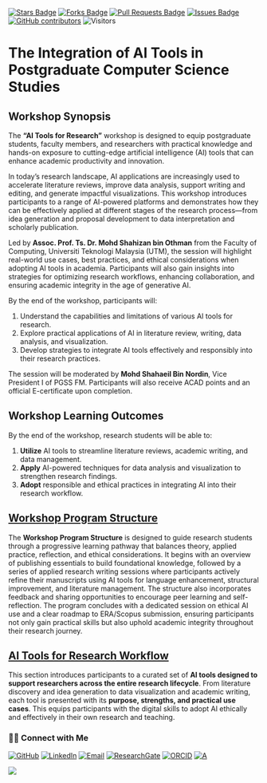 <a href="https://github.com/drshahizan/short-course/stargazers"><img src="https://img.shields.io/github/stars/drshahizan/short-course" alt="Stars Badge"/></a>
<a href="https://github.com/drshahizan/short-course/network/members"><img src="https://img.shields.io/github/forks/drshahizan/short-course" alt="Forks Badge"/></a>
<a href="https://github.com/drshahizan/short-course/pulls"><img src="https://img.shields.io/github/issues-pr/drshahizan/short-course" alt="Pull Requests Badge"/></a>
<a href="https://github.com/drshahizan/short-course"><img src="https://img.shields.io/github/issues/drshahizan/short-course" alt="Issues Badge"/></a>
<a href="https://github.com/drshahizan/short-course/graphs/contributors"><img alt="GitHub contributors" src="https://img.shields.io/github/contributors/drshahizan/short-course?color=2b9348"></a>
![Visitors](https://api.visitorbadge.io/api/visitors?path=https%3A%2F%2Fgithub.com%2Fdrshahizan%2Fshort-course&labelColor=%23d9e3f0&countColor=%23697689&style=flat)


# The Integration of AI Tools in Postgraduate Computer Science Studies

## Workshop Synopsis

The **“AI Tools for Research”** workshop is designed to equip postgraduate students, faculty members, and researchers with practical knowledge and hands-on exposure to cutting-edge artificial intelligence (AI) tools that can enhance academic productivity and innovation.

In today’s research landscape, AI applications are increasingly used to accelerate literature reviews, improve data analysis, support writing and editing, and generate impactful visualizations. This workshop introduces participants to a range of AI-powered platforms and demonstrates how they can be effectively applied at different stages of the research process—from idea generation and proposal development to data interpretation and scholarly publication.

Led by **Assoc. Prof. Ts. Dr. Mohd Shahizan bin Othman** from the Faculty of Computing, Universiti Teknologi Malaysia (UTM), the session will highlight real-world use cases, best practices, and ethical considerations when adopting AI tools in academia. Participants will also gain insights into strategies for optimizing research workflows, enhancing collaboration, and ensuring academic integrity in the age of generative AI.

By the end of the workshop, participants will:

1. Understand the capabilities and limitations of various AI tools for research.
2. Explore practical applications of AI in literature review, writing, data analysis, and visualization.
3. Develop strategies to integrate AI tools effectively and responsibly into their research practices.

The session will be moderated by **Mohd Shahaeil Bin Nordin**, Vice President I of PGSS FM. Participants will also receive ACAD points and an official E-certificate upon completion.

## **Workshop Learning Outcomes**

By the end of the workshop, research students will be able to:
1. **Utilize** AI tools to streamline literature reviews, academic writing, and data management.
2. **Apply** AI-powered techniques for data analysis and visualization to strengthen research findings.
3. **Adopt** responsible and ethical practices in integrating AI into their research workflow.

## [Workshop Program Structure](materials/time.md)

The **Workshop Program Structure** is designed to guide research students through a progressive learning pathway that balances theory, applied practice, reflection, and ethical considerations. It begins with an overview of publishing essentials to build foundational knowledge, followed by a series of applied research writing sessions where participants actively refine their manuscripts using AI tools for language enhancement, structural improvement, and literature management. The structure also incorporates feedback and sharing opportunities to encourage peer learning and self-reflection. The program concludes with a dedicated session on ethical AI use and a clear roadmap to ERA/Scopus submission, ensuring participants not only gain practical skills but also uphold academic integrity throughout their research journey.

## [AI Tools for Research Workflow](materials/ai.md)

This section introduces participants to a curated set of **AI tools designed to support researchers across the entire research lifecycle**. From literature discovery and idea generation to data visualization and academic writing, each tool is presented with its **purpose, strengths, and practical use cases**. This equips participants with the digital skills to adopt AI ethically and effectively in their own research and teaching.

### 🙌🏻 Connect with Me
<p align="left">
    <a href="https://github.com/drshahizan" target="_blank"><img alt="GitHub" src="https://img.shields.io/badge/-@drshahizan-181717?style=flat-square&logo=GitHub&logoColor=white"></a>
    <a href="https://www.linkedin.com/in/drshahizan" target="_blank"><img alt="LinkedIn" src="https://img.shields.io/badge/-drshahizan-blue?style=flat-square&logo=Linkedin&logoColor=white&link=https://www.linkedin.com/in/drshahizan/"></a>
    <a href="mailto:shahizan@utm.my" target="_blank"><img alt="Email" src="https://img.shields.io/badge/-shahizan@utm.my-c14438?style=flat-square&logo=Gmail&logoColor=white&link=mailto:shahizan@utm.my.com"></a>
    <a href="https://www.researchgate.net/profile/Mohd-Othman-28" target="_blank"><img alt="ResearchGate" src="https://img.shields.io/badge/-ResearchGate-00CCBB?style=flat-square&logo=ResearchGate&logoColor=white"></a>
    <a href="https://orcid.org/0000-0003-4261-1873" target="_blank"><img alt="ORCID" src="https://img.shields.io/badge/-ORCID-A6CE39?style=flat-square&logo=ORCID&logoColor=white"></a> 
 <a href="https://visitorbadge.io/status?path=https%3A%2F%2Fgithub.com%2Fdrshahizan" target="_blank"><img alt="A" src="https://api.visitorbadge.io/api/visitors?path=https%3A%2F%2Fgithub.com%2Fdrshahizan&labelColor=%23697689&countColor=%23555555&style=plastic"></a>
 
![](https://hit.yhype.me/github/profile?user_id=81284918)
</p>

